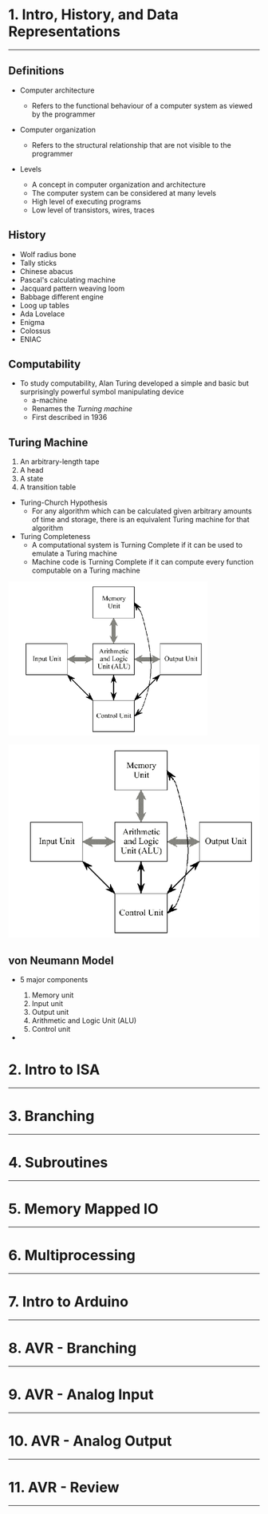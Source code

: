 # 1. Intro, History, and Data Representations

---

## Definitions

- Computer architecture
	- Refers to the functional behaviour of a computer system as viewed by the programmer
- Computer organization
	- Refers to the structural relationship that are not visible to the programmer

- Levels
	- A concept in computer organization and architecture
	- The computer system can be considered at many levels
	- High level of executing programs
	- Low level of transistors, wires, traces

## History
- Wolf radius bone
- Tally sticks
- Chinese abacus
- Pascal's calculating machine
- Jacquard pattern weaving loom
- Babbage different engine
- Loog up tables
- Ada Lovelace
- Enigma
- Colossus
- ENIAC

## Computability
- To study computability, Alan Turing developed a simple and basic but surprisingly powerful symbol manipulating device
	- a-machine
	- Renames the _Turning machine_
	- First described in 1936

## Turing Machine
1) An arbitrary-length tape
2) A head
3) A state
4) A transition table

- Turing-Church Hypothesis
	- For any algorithm which can be calculated given arbitrary amounts of time and storage, there is an equivalent Turing machine for that algorithm
- Turing Completeness
	- A computational system is Turning Complete if it can be used to emulate a Turing machine
	- Machine code is Turning Complete if it can compute every function computable on a Turing machine

<img src="images/Pasted%20image%2020250421201126.png" width="400px"/>


![](images/Pasted%20image%2020250421201109.png)
## von Neumann Model
- 5 major components
	1. Memory unit
	2. Input unit
	3. Output unit
	4. Arithmetic and Logic Unit (ALU)
	5. Control unit

- 

# 2. Intro to ISA

---

# 3. Branching

---
# 4. Subroutines

---
# 5. Memory Mapped IO

---
# 6. Multiprocessing

---
# 7. Intro to Arduino

---
# 8. AVR - Branching

---

# 9. AVR - Analog Input

---
# 10. AVR - Analog Output

---
# 11. AVR - Review

---
